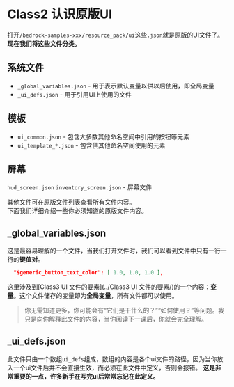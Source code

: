 # Class2 认识原版UI
打开`/bedrock-samples-xxx/resource_pack/ui`这些`.json`就是原版的UI文件了。
**现在我们将这些文件分类。**
## 系统文件
* ```_global_variables.json``` - 用于表示默认变量以供以后使用，即全局变量
* ```_ui_defs.json``` - 用于引用UI上使用的文件
## 模板
* ```ui_common.json``` - 包含大多数其他命名空间中引用的按钮等元素
* ```ui_template_*.json``` - 包含供其他命名空间使用的元素
## 屏幕
```hud_screen.json```  ```inventory_screen.json``` - 屏幕文件  

其他文件可在[原版文件列表]()查看所有文件内容。  
下面我们详细介绍一些你必须知道的原版文件内容。
## _global_variables.json
这是最容易理解的一个文件，当我们打开文件时，我们可以看到文件中只有一行一行的**键值对**。
```json
  "$generic_button_text_color": [ 1.0, 1.0, 1.0 ],
```
这里涉及到[Class3 UI 文件的要素](../Class3 UI 文件的要素/)的一个内容：**变量**。这个文件储存的变量即为**全局变量**，所有文件都可以使用。
> 你无需知道更多，你可能会有“它们是干什么的？”“如何使用？”等问题。我只是向你解释此文件的内容，当你阅读下一课后，你就会完全理解。
## _ui_defs.json
此文件只由一个数组`ui_defs`组成，数组的内容是各个ui文件的路径，因为当你放入一个ui文件后并不会直接生效，而必须在此文件中定义，否则会报错。
**这是非常重要的一点，许多新手在写完ui后常常忘记在此定义。**